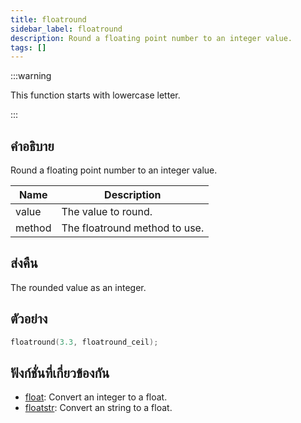 ```yaml
---
title: floatround
sidebar_label: floatround
description: Round a floating point number to an integer value.
tags: []
---
```


:::warning

This function starts with lowercase letter.

:::

## คำอธิบาย

Round a floating point number to an integer value.

| Name   | Description                   |
| ------ | ----------------------------- |
| value  | The value to round.           |
| method | The floatround method to use. |

## ส่งคืน

The rounded value as an integer.

## ตัวอย่าง

```c
floatround(3.3, floatround_ceil);
```

## ฟังก์ชั่นที่เกี่ยวข้องกัน

- [float](../functions/float): Convert an integer to a float.
- [floatstr](../functions/floatstr): Convert an string to a float.
